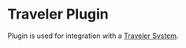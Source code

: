 Traveler Plugin
===============

Plugin is used for integration with a [Traveler System](https://github.com/dongliu/traveler). 
